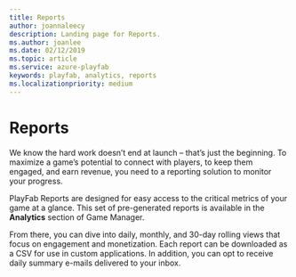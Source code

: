 ```yaml
---
title: Reports
author: joannaleecy
description: Landing page for Reports.
ms.author: joanlee
ms.date: 02/12/2019
ms.topic: article
ms.service: azure-playfab
keywords: playfab, analytics, reports
ms.localizationpriority: medium
---
```


# Reports

We know the hard work doesn’t end at launch – that’s just the beginning. To maximize a game’s potential to connect with players, to keep them engaged, and earn revenue, you need to a reporting solution to monitor your progress.  

PlayFab Reports are designed for easy access to the critical metrics of your game at a glance. This set of pre-generated reports is available in the **Analytics** section of Game Manager.

From there, you can dive into daily, monthly, and 30-day rolling views that focus on engagement and monetization. Each report can be downloaded as a CSV for use in custom applications. In addition, you can opt to receive daily summary e-mails delivered to your inbox.
